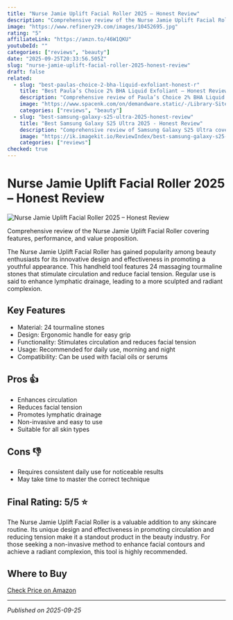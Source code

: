 ```yaml
---
title: "Nurse Jamie Uplift Facial Roller 2025 – Honest Review"
description: "Comprehensive review of the Nurse Jamie Uplift Facial Roller covering features, performance, and value proposition."
image: "https://www.refinery29.com/images/10452695.jpg"
rating: "5"
affiliateLink: "https://amzn.to/46W1QKU"
youtubeId: ""
categories: ["reviews", "beauty"]
date: "2025-09-25T20:33:56.505Z"
slug: "nurse-jamie-uplift-facial-roller-2025-honest-review"
draft: false
related:
  - slug: "best-paulas-choice-2-bha-liquid-exfoliant-honest-r"
    title: "Best Paula’s Choice 2% BHA Liquid Exfoliant – Honest Review 2025"
    description: "Comprehensive review of Paula’s Choice 2% BHA Liquid Exfoliant covering features, performance & value proposition for pores, acne, and skin texture improvement"
    image: "https://www.spacenk.com/on/demandware.static/-/Library-Sites-spacenk-global/default/dw0b14bb80/paulas-choice-bha-liquid-exfoliant-review-space-nk.jpg"
    categories: ["reviews", "beauty"]
  - slug: "best-samsung-galaxy-s25-ultra-2025-honest-review"
    title: "Best Samsung Galaxy S25 Ultra 2025 - Honest Review"
    description: "Comprehensive review of Samsung Galaxy S25 Ultra covering features, performance, and value proposition for tech enthusiasts and everyday users."
    image: "https://ik.imagekit.io/ReviewIndex/best-samsung-galaxy-s25-ultra-2025-honest-review.jpg"
    categories: ["reviews"]
checked: true
---
```


# Nurse Jamie Uplift Facial Roller 2025 – Honest Review

![Nurse Jamie Uplift Facial Roller 2025 – Honest Review](https://www.refinery29.com/images/10452695.jpg)

 Comprehensive review of the Nurse Jamie Uplift Facial Roller covering features, performance, and value proposition.

The Nurse Jamie Uplift Facial Roller has gained popularity among beauty enthusiasts for its innovative design and effectiveness in promoting a youthful appearance. This handheld tool features 24 massaging tourmaline stones that stimulate circulation and reduce facial tension. Regular use is said to enhance lymphatic drainage, leading to a more sculpted and radiant complexion.


## Key Features

- Material: 24 tourmaline stones
- Design: Ergonomic handle for easy grip
- Functionality: Stimulates circulation and reduces facial tension
- Usage: Recommended for daily use, morning and night
- Compatibility: Can be used with facial oils or serums



## Pros 👍

- Enhances circulation
- Reduces facial tension
- Promotes lymphatic drainage
- Non-invasive and easy to use
- Suitable for all skin types



## Cons 👎

- Requires consistent daily use for noticeable results
- May take time to master the correct technique


## Final Rating: 5/5 ⭐

The Nurse Jamie Uplift Facial Roller is a valuable addition to any skincare routine. Its unique design and effectiveness in promoting circulation and reducing tension make it a standout product in the beauty industry. For those seeking a non-invasive method to enhance facial contours and achieve a radiant complexion, this tool is highly recommended.


## Where to Buy

[Check Price on Amazon](https://amzn.to/46W1QKU)


---

*Published on 2025-09-25*